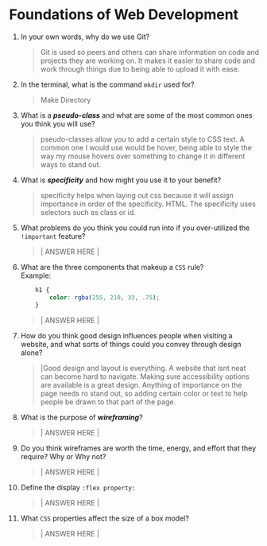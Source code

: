 # Foundations of Web Development
01. In your own words, why do we use Git?
    > Git is used so peers and others can share information on code and projects they are working on. It makes it easier to share code and work through things due to being able to upload it with ease. 

02. In the terminal, what is the command `mkdir` used for?
    > Make Directory

03. What is a ***pseudo-class*** and what are some of the most common ones you think you will use?
    > pseudo-classes allow you to add a certain style to CSS text. A common one I would use would be hover, being able to style the way my mouse hovers over something to change it in different ways to stand out. 

04. What is ***specificity*** and how might you use it to your benefit?
    > specificity helps when laying out css because it will assign importance in order of the specificity. HTML. The specificity uses selectors such as class or id. 

05. What problems do you think you could run into if you over-utilized the `!important` feature?
    > | ANSWER HERE |

06. What are the three components that makeup a `CSS` rule? <br> Example:

    ```css
        h1 {
            color: rgba(255, 210, 33, .75);
        }
    ```

    > | ANSWER HERE |

07. How do you think good design influences people when visiting a website, and what sorts of things could you convey through design alone?
    > |Good design and layout is everything. A website that isnt neat can become hard to navigate. Making sure accessibility options are available is a great design. Anything of importance on the page needs ro stand out, so adding certain color or text to help people be drawn to that part of the page. 

08. What is the purpose of ***wireframing***?
    > | ANSWER HERE |

09. Do you think wireframes are worth the time, energy, and effort that they require? Why or Why not?
    > | ANSWER HERE |

10. Define the display `:flex property:`
    > | ANSWER HERE |

11. What `CSS` properties affect the size of a box model?
    > | ANSWER HERE |
